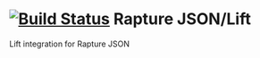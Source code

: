 [![Build Status](https://travis-ci.org/propensive/rapture-json-lift.png?branch=scala-2.10)](https://travis-ci.org/propensive/rapture-json-lift)
Rapture JSON/Lift
=================

Lift integration for Rapture JSON
